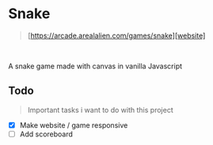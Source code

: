 # Snake
> [https://arcade.arealalien.com/games/snake][website]

<br/>

A snake game made with canvas in vanilla Javascript

## Todo

> Important tasks i want to do with this project

- [x] Make website / game responsive
- [ ] Add scoreboard

[website]: https://arcade.arealalien.com/games/snake
